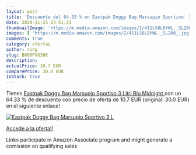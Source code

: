 ```yaml
---
layout: post
title: 'Descuento del 64.33 % en Eastpak Doggy Bag Marsupio Sportivo  3 L'
date: 2020-11-25 23:51:21
thumbnailImage: 'https://m.media-amazon.com/images/I/411LS8L8YWL._SL200_.jpg'
images: [ 'https://m.media-amazon.com/images/I/411LS8L8YWL._SL200_.jpg' ]
comments: true
category: ofertas
author: ring
slug: B000PXG38K
description:
actualPrice: 10.7 EUR
comparePrice: 30.0 EUR
inStock: true
---
```


Tienes [Eastpak Doggy Bag Marsupio Sportivo  3 Litri  Blu  Midnight ](https://www.amazon.it/dp/B000PXG38K/?tag=tolees00-21) con un 64.33 % de descuento con precio de oferta de 10.7 EUR (original: 30.0 EUR) en el siguiente enlace!

[![Eastpak Doggy Bag Marsupio Sportivo  3 L](https://m.media-amazon.com/images/I/411LS8L8YWL._SL200_.jpg)](https://www.amazon.it/dp/B000PXG38K/?tag=tolees00-21)

[Accede a la oferta!!](https://www.amazon.it/dp/B000PXG38K/?tag=tolees00-21)

Links participate in Amazon Associate program and might generate a comission on qualifying sales


